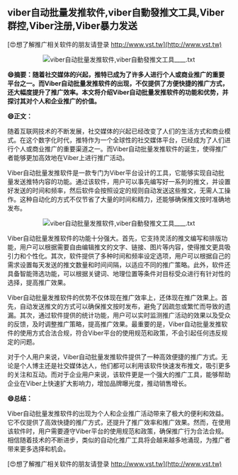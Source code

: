 ## **viber自动批量发推软件,viber自動發推文工具,Viber群控,Viber注册,Viber暴力发送**

[😍想了解推广相关软件的朋友请登录 http://www.vst.tw](http://www.vst.tw)

 <center><img src="https://vst.tw/MP4/tuiguang/png/0.png" alt="viber自动批量发推软件,viber自動發推文工具____.txt"></center>

**😄摘要：随着社交媒体的兴起，推特已成为了许多人进行个人或商业推广的重要平台之一。而Viber自动批量发推软件的出现，不仅提供了方便快捷的推广方式，还大幅度提升了推广效率。本文将介绍Viber自动批量发推软件的功能和优势，并探讨其对个人和企业推广的价值。**

**😄正文：**

随着互联网技术的不断发展，社交媒体的兴起已经改变了人们的生活方式和商业模式。在这个数字化时代，推特作为一个全球性的社交媒体平台，已经成为了人们进行个人或商业推广的重要渠道之一。而Viber自动批量发推软件的诞生，使得推广者能够更加高效地在Viber上进行推广活动。

Viber自动批量发推软件是一款专门为Viber平台设计的工具，它能够实现自动批量发送推特内容的功能。通过该软件，用户可以事先编写好一系列的推文，并设置好发送的时间和频率，然后软件会按照设定的规则自动发送这些推文，无需人工操作。这种自动化的方式不仅节省了大量的时间和精力，还能够确保推文按时准确地发布。

 <center><img src="https://vst.tw/MP4/tuiguang/png/0.png" alt="viber自动批量发推软件,viber自動發推文工具____.txt"></center>

Viber自动批量发推软件的功能十分强大。首先，它支持灵活的推文编写和排版功能，用户可以根据需要自由编辑推文的文字、链接、图片等内容，使得推文更具吸引力和个性化。其次，软件提供了多种时间和频率设定选项，用户可以根据自己的需求设置每天发送的推文数量和时间间隔，以适应不同的推广策略。此外，软件还具备智能筛选功能，可以根据关键词、地理位置等条件对目标受众进行有针对性的选择，提高推广效果。

Viber自动批量发推软件的优势不仅体现在推广效率上，还体现在推广效果上。首先，自动发送推文的方式可以确保推文按时发布，避免了因疏忽或繁忙而导致的遗漏。其次，通过软件提供的统计功能，用户可以实时监测推广活动的效果以及受众的反馈，及时调整推广策略，提高推广效果。最重要的是，Viber自动批量发推软件的使用方式合法合规，符合Viber平台的使用规范和政策，不会引起任何违反规定的问题。

对于个人用户来说，Viber自动批量发推软件提供了一种高效便捷的推广方式。无论是个人博主还是社交媒体达人，他们都可以利用该软件快速发布推文，吸引更多的关注和互动。而对于企业用户来说，该软件更是一个强大的推广工具，能够帮助企业在Viber上快速扩大影响力，增加品牌曝光度，推动销售增长。

**😄总结：**

Viber自动批量发推软件的出现为个人和企业推广活动带来了极大的便利和效益。它不仅提供了高效快捷的推广方式，还提升了推广效率和推广效果。然而，在使用该软件时，用户需要遵守Viber平台的使用规范和政策，确保推广行为合法合规。相信随着技术的不断进步，类似的自动化推广工具将会越来越多地涌现，为推广者带来更多选择和机会。

[😍想了解推广相关软件的朋友请登录 http://www.vst.tw](http://www.vst.tw)



